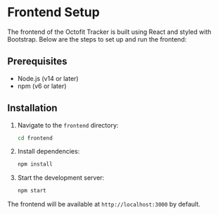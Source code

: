 # Frontend Setup

The frontend of the Octofit Tracker is built using React and styled with Bootstrap. Below are the steps to set up and run the frontend:

## Prerequisites
- Node.js (v14 or later)
- npm (v6 or later)

## Installation
1. Navigate to the `frontend` directory:
   ```bash
   cd frontend
   ```
2. Install dependencies:
   ```bash
   npm install
   ```
3. Start the development server:
   ```bash
   npm start
   ```

The frontend will be available at `http://localhost:3000` by default.